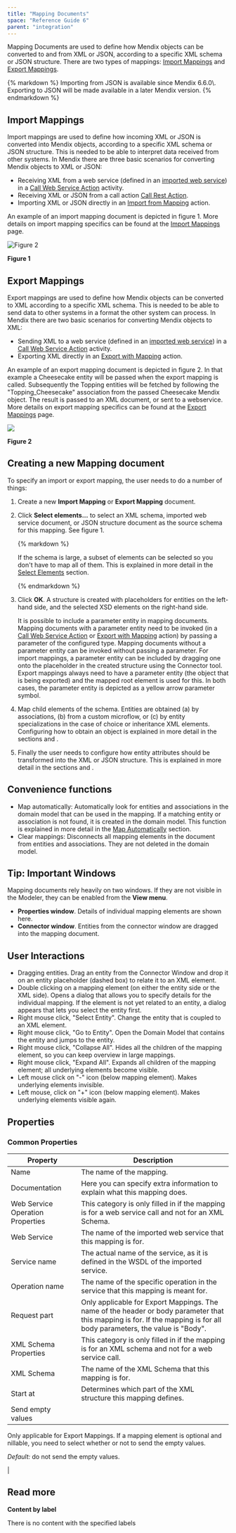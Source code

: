 ```yaml
---
title: "Mapping Documents"
space: "Reference Guide 6"
parent: "integration"
---
```



Mapping Documents are used to define how Mendix objects can be converted to and from XML or JSON, according to a specific XML schema or JSON structure. There are two types of mappings: [Import Mappings](/refguide6/import-mappings) and [Export Mappings](/refguide6/export-mappings).

<div class="alert alert-info">{% markdown %}
Importing from JSON is available since Mendix 6.6.0\. Exporting to JSON will be made available in a later Mendix version.
{% endmarkdown %}</div>

## Import Mappings

Import mappings are used to define how incoming XML or JSON is converted into Mendix objects, according to a specific XML schema or JSON structure. This is needed to be able to interpret data received from other systems. In Mendix there are three basic scenarios for converting Mendix objects to XML or JSON:

*   Receiving XML from a web service (defined in an [imported web service](/refguide6/consumed-web-service)) in a [Call Web Service Action](/refguide6/call-web-service-action) activity.
*   Receiving XML or JSON from a call action [Call Rest Action](/refguide6/call-rest-action).
*   Importing XML or JSON directly in an [Import from Mapping](/refguide6/import-mapping-action) action. 

An example of an import mapping document is depicted in figure 1\. More details on import mapping specifics can be found at the [Import Mappings](/refguide6/import-mappings) page.

![Figure 2](attachments/16713725/16843933.png)

**Figure 1**

## Export Mappings

Export mappings are used to define how Mendix objects can be converted to XML according to a specific XML schema. This is needed to be able to send data to other systems in a format the other system can process. In Mendix there are two basic scenarios for converting Mendix objects to XML:

*   Sending XML to a web service (defined in an [imported web service](/refguide6/consumed-web-service)) in a [Call Web Service Action](/refguide6/call-web-service-action) activity.
*   Exporting XML directly in an [Export with Mapping](/refguide6/export-mapping-action) action. 

An example of an export mapping document is depicted in figure 2. In that example a Cheesecake entity will be passed when the export mapping is called. Subsequently the Topping entities will be fetched by following the "Topping_Cheesecake" association from the passed Cheesecake Mendix object. The result is passed to an XML document, or sent to a webservice. More details on export mapping specifics can be found at the [Export Mappings](/refguide6/export-mappings) page.

![](attachments/16713726/16843940.png)

**Figure 2**

## Creating a new Mapping document

To specify an import or export mapping, the user needs to do a number of things:

1.  Create a new **Import Mapping** or **Export Mapping** document.

2.  Click **Select elements...** to select an XML schema, imported web service document, or JSON structure document as the source schema for this mapping. See figure 1.

    <div class="alert alert-info">{% markdown %}

    If the schema is large, a subset of elements can be selected so you don't have to map all of them. This is explained in more detail in the [Select Elements](/refguide6/select--elements) section.

    {% endmarkdown %}</div>
3.  Click **OK**. A structure is created with placeholders for entities on the left-hand side, and the selected XSD elements on the right-hand side.

    It is possible to include a parameter entity in mapping documents. Mapping documents with a parameter entity need to be invoked (in a [Call Web Service Action](/refguide6/call-web-service-action) or [Export with Mapping](/refguide6/export-mapping-action) action) by passing a parameter of the configured type. Mapping documents without a parameter entity can be invoked without passing a parameter. For import mappings, a parameter entity can be included by dragging one onto the placeholder in the created structure using the Connector tool. Export mappings always need to have a parameter entity (the object that is being exported) and the mapped root element is used for this. In both cases, the parameter entity is depicted as a yellow arrow parameter symbol.

4.  Map child elements of the schema. Entities are obtained (a) by associations, (b) from a custom microflow, or (c) by entity specializations in the case of choice or inheritance XML elements. Configuring how to obtain an object is explained in more detail in the sections and .

5.  Finally the user needs to configure how entity attributes should be transformed into the XML or JSON structure. This is explained in more detail in the sections and .

## Convenience functions

*   Map automatically: Automatically look for entities and associations in the domain model that can be used in the mapping. If a matching entity or association is not found, it is created in the domain model. This function is explained in more detail in the [Map Automatically](/refguide6/map-automatically) section.
*   Clear mappings: Disconnects all mapping elements in the document from entities and associations. They are not deleted in the domain model.

## Tip: Important Windows

Mapping documents rely heavily on two windows. If they are not visible in the Modeler, they can be enabled from the **View menu**.

*   **Properties window**. Details of individual mapping elements are shown here.
*   **Connector window**. Entities from the connector window are dragged into the mapping document.

## User Interactions

*   Dragging entities. Drag an entity from the Connector Window and drop it on an entity placeholder (dashed box) to relate it to an XML element. 
*   Double clicking on a mapping element (on either the entity side or the XML side). Opens a dialog that allows you to specify details for the individual mapping. If the element is not yet related to an entity, a dialog appears that lets you select the entity first.
*   Right mouse click, "Select Entity". Change the entity that is coupled to an XML element.
*   Right mouse click, "Go to Entity". Open the Domain Model that contains the entity and jumps to the entity.
*   Right mouse click, "Collapse All". Hides all the children of the mapping element, so you can keep overview in large mappings.
*   Right mouse click, "Expand All". Expands all children of the mapping element; all underlying elements become visible.
*   Left mouse click on "-" icon (below mapping element). Makes underlying elements invisible.
*   Left mouse, click on "+" icon (below mapping element). Makes underlying elements visible again.

## Properties

### Common Properties

| Property | Description |
| --- | --- |
| Name | The name of the mapping. |
| Documentation | Here you can specify extra information to explain what this mapping does. |
| Web Service Operation Properties | This category is only filled in if the mapping is for a web service call and not for an XML Schema. |
| Web Service | The name of the imported web service that this mapping is for. |
| Service name | The actual name of the service, as it is defined in the WSDL of the imported service. |
| Operation name | The name of the specific operation in the service that this mapping is meant for. |
| Request part | Only applicable for Export Mappings. The name of the header or body parameter that this mapping is for. If the mapping is for all body parameters, the value is "Body". |
| XML Schema Properties | This category is only filled in if the mapping is for an XML schema and not for a web service call. |
| XML Schema | The name of the XML Schema that this mapping is for. |
| Start at | Determines which part of the XML structure this mapping defines. |
| Send empty values |

Only applicable for Export Mappings. If a mapping element is optional and nillable, you need to select whether or not to send the empty values.

_Default:_ do not send the empty values.

 |

## Read more

**Content by label**

There is no content with the specified labels
